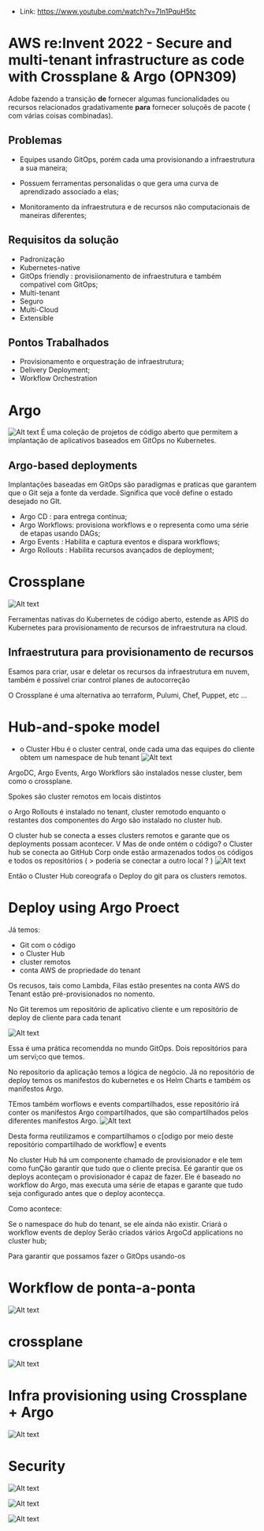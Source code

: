 * Link:  https://www.youtube.com/watch?v=7In1PquH5tc 

# AWS re:Invent 2022 - Secure and multi-tenant infrastructure as code with Crossplane & Argo (OPN309)


Adobe fazendo a transição **de** fornecer algumas funcionalidades ou recursos relacionados gradativamente **para** fornecer soluçoẽs de pacote ( com várias coisas combinadas).

## Problemas
* Equipes usando GitOps, porém cada uma provisionando a infraestrutura a sua maneira;

* Possuem ferramentas personalidas o que gera uma curva de aprendizado associado a elas;


* Monitoramento da infraestrutura e de recursos não computacionais de maneiras diferentes;

## Requisitos da solução
* Padronização 
* Kubernetes-native
* GitOps friendly : provisiionamento de infraestrutura e também compativel com GitOps;
* Multi-tenant
* Seguro
* Multi-Cloud
* Extensible


## Pontos Trabalhados
* Provisionamento e orquestração de infraestrutura;
* Delivery Deployment;
* Workflow Orchestration

# Argo 
![Alt text](image.png)
É uma coleção de projetos de código aberto que permitem a implantação de aplicativos baseados em GitOps no Kubernetes. 

## Argo-based deployments
Implantações baseadas em GitOps são paradigmas e praticas que garantem que o Git seja a fonte da verdade.
Significa que você define o estado desejado no GIt.

* Argo CD : para entrega contínua;
* Argo Workflows: provisiona workflows e o representa como uma série de etapas usando DAGs;
* Argo Events : Habilita e captura eventos  e dispara workflows;
* Argo Rollouts : Habilita recursos avançados de deployment;

# Crossplane
![Alt text](image-2.png)

Ferramentas nativas do Kubernetes de código aberto, estende as APIS do Kubernetes para provisionamento de recursos de infraestrutura na cloud. 

## Infraestrutura para provisionamento de recursos
Esamos para criar, usar e deletar os recursos da infraestrutura em nuvem, também é possível criar control planes de autocorreção

O Crossplane é uma alternativa ao terraform, Pulumi, Chef, Puppet, etc ...

# Hub-and-spoke model
* o Cluster Hbu é o cluster central, onde cada uma das equipes do cliente obtem um namespace de hub tenant
![Alt text](image-1.png)

ArgoDC, Argo Events, Argo Workflors são instalados nesse cluster, bem como o crossplane.

Spokes são cluster remotos em locais distintos

o Argo Rollouts é instalado no tenant, cluster remotodo enquanto o restantes dos componentes do Argo são instalado no cluster hub.

O cluster hub se conecta a esses  clusters remotos e garante que os deployments possam acontecer.
V
Mas de onde ontém o código? 
o Cluster hub se conecta ao GitHub Corp onde estão armazenados todos os códigos e todos os repositórios 
    ( > poderia se conectar a outro local ? )
    ![Alt text](image-3.png)

Então o Cluster Hub coreografa o Deploy do git para os clusters remotos.


# Deploy using Argo Proect

Já temos:
* Git com o código
* o Cluster Hub
* cluster remotos
* conta AWS de propriedade do tenant

Os recusos, tais como Lambda, Filas estão presentes na conta AWS do Tenant estão pré-provisionados no nomento.

No Git teremos um repositório de aplicativo cliente e um repositório de deploy de cliente para cada tenant

![Alt text](image-5.png)


Essa é uma prática recomendda no mundo GitOps. Dois repositórios para um servi;co que temos. 

No repositorio da aplicação temos a lógica de negócio. Já no repositório de deploy temos os manifestos do kubernetes e os Helm Charts e também os manifestos Argo.

TEmos também worflows e events compartilhados, esse repositório irá conter os manifestos Argo compartilhados, que são compartilhados pelos diferentes manifestos Argo. 
![Alt text](image-6.png)

Desta forma reutilizamos e compartilhamos o c[odigo por meio deste repositório compartilhado de workflow] e events

No cluster Hub há um componente chamado de provisionador e ele tem como funÇão garantir que tudo que o cliente precisa. Eé garantir que os deploys aconteçam o provisionador é capaz de fazer. Ele é baseado no workflow do Argo, mas executa uma série de etapas e garante que tudo seja configurado antes que o deploy acontecça. 


Como acontece:

Se o namespace do hub do tenant, se ele ainda não existir. 
Criará o workflow
events de deploy
Serão criados vários ArgoCd applications no cluster hub;

Para garantir que possamos fazer o GitOps usando-os 

# Workflow de ponta-a-ponta

![Alt text](image-9.png)
    
# crossplane

![Alt text](image-7.png)

# Infra provisioning using Crossplane + Argo

![Alt text](image-10.png)


# Security 

![Alt text](image-11.png)


![Alt text](image-12.png)

![Alt text](image-13.png)

